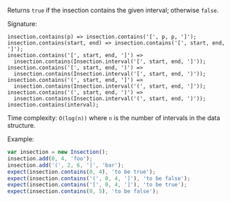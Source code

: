Returns `true` if the insection contains the given interval; otherwise `false`.

Signature:

```js#evaluate:false
insection.contains(p) => insection.contains('[', p, p, ']');
insection.contains(start, end) => insection.contains('[', start, end, ']');
insection.contains('[', start, end, ']') =>
  insection.contains(Insection.interval('[', start, end, ']'));
insection.contains('[', start, end, ')') =>
  insection.contains(Insection.interval('[', start, end, ')'));
insection.contains('(', start, end, ']') =>
  insection.contains(Insection.interval('(', start, end, ']'));
insection.contains('(', start, end, ')') =>
  insection.contains(Insection.interval('(', start, end, ')'));
insection.contains(interval);
```

Time complexity: `O(log(n))` where `n` is the number of intervals in the
data structure.

Example:

```js
var insection = new Insection();
insection.add(0, 4, 'foo');
insection.add('(', 2, 6, ']', 'bar');
expect(insection.contains(0, 4), 'to be true');
expect(insection.contains('(', 0, 4, ']'), 'to be false');
expect(insection.contains('[', 0, 4, ']'), 'to be true');
expect(insection.contains(0, 5), 'to be false');
```
